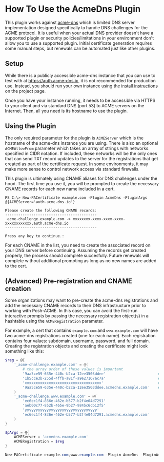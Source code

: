 # How To Use the AcmeDns Plugin

This plugin works against [acme-dns](https://github.com/joohoi/acme-dns) which is limited DNS server implementation designed specifically to handle DNS challenges for the ACME protocol. It is useful when your actual DNS provider doesn't have a supported plugin or security policies/limitations in your environment don't allow you to use a supported plugin. Initial certificate generation requires some manual steps, but renewals can be automated just like other plugins.

## Setup

While there is a publicly accessible acme-dns instance that you can use to test with at https://auth.acme-dns.io, it is not recommended for production use. Instead, you should run your own instance using the [install instructions](https://github.com/joohoi/acme-dns#installation) on the project page.

Once you have your instance running, it needs to be accessible via HTTPS to your client and via standard DNS (port 53) to ACME servers on the Internet. Then, all you need is its hostname to use the plugin.

## Using the Plugin

The only required parameter for the plugin is `ACMEServer` which is the hostname of the acme-dns instance you are using. There is also an optional `ACMEAllowFrom` parameter which takes an array of strings with networks specified in CIDR notation. If included, these networks will be the only ones that can send TXT record updates to the server for the registrations that get created as part of the certificate request. In some environments, it may make more sense to control network access via standard firewalls.

This plugin is ultimately using CNAME aliases for DNS challenges under the hood. The first time you use it, you will be prompted to create the necessary CNAME records for each new name included in a cert.

```
PS C:\> New-PACertificate example.com -Plugin AcmeDns -PluginArgs @{ACMEServer='auth.acme-dns.io'}

Please create the following CNAME records:
------------------------------------------
_acme-challenge.example.com -> xxxxxxxx-xxxx-xxxx-xxxx-xxxxxxxxxxxx.auth.acme-dns.io
------------------------------------------

Press any key to continue.:
```

For each CNAME in the list, you need to create the associated record on your DNS server before continuing. Assuming the records get created properly, the process should complete succesfully. Future renewals will complete without additional prompting as long as no new names are added to the cert.

## (Advanced) Pre-registration and CNAME creation

Some organizations may want to pre-create the acme-dns registrations and add the necessary CNAME records to their DNS infrastructure prior to working with Posh-ACME. In this case, you can avoid the first-run interactive prompts by passing the necessary registration object(s) in a hashtable using the `ACMERegistration` parameter.

For example, a cert that contains `example.com` and `www.example.com` will have two acme-dns registrations created (one for each name). Each registration contains four values: subdomain, username, password, and full domain. Creating the registration objects and creating the certificate might look something like this:

```powershell
$reg = @{
    '_acme-challenge.example.com' = @(
        # the array order of these values is important
        '9aa5ce59-635e-440c-b2ca-12ee3503ddee'                        # subdomain
        '1b5cce3b-255d-4ffb-a81f-a9e27167ac7a'                        # username
        'xxxxxxxxxxxxxxxxxxxxxxxxxxxxxxxxxxx'                         # password
        '9aa5ce59-635e-440c-b2ca-12ee3503ddee.acmedns.example.com'    # full domain
    )
    '_acme-challenge.www.example.com' = @(
        'ec6ec1f4-836e-462e-b577-b2f4e04d7291'
        'aeb00c77-852b-465e-9b27-984bc6cb12f5'
        'yyyyyyyyyyyyyyyyyyyyyyyyyyyyyyyyy'
        'ec6ec1f4-836e-462e-b577-b2f4e04d7291.acmedns.example.com'
    )
}

$pArgs = @{
    ACMEServer = 'acmedns.example.com'
    ACMERegistration = $reg
}

New-PACertificate example.com,www.example.com -Plugin AcmeDns -PluginArgs $pArgs
```

